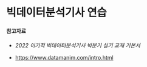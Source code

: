 # 빅데이터분석기사 연습
#### 참고자료

 - *2022 이기적 빅데이터분석기사 빅분기 실기 교재 기본서*

 - https://www.datamanim.com/intro.html

